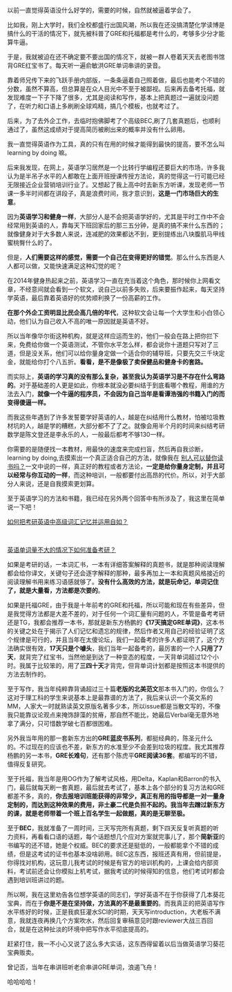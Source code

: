 <p>以前一直觉得英语没什么好学的，需要的时候，自然就被逼着学会了。</p><p>比如我，刚上大学时，我们全校都盛行出国风潮，所以我在还没搞清楚化学读博是搞什么的干活的情况下，就先被科普了GRE和托福都是考什么的，考够多少分才能算牛逼。</p><p>于是，我就被迫在还不确定要不要出国的情况下，就被一群人卷着天天去老图书馆背GRE红宝书了。每天听一遍俞敏洪GRE单词串讲的录音。</p><p>靠着师兄传下来的飞跃手册内部版，一条条逼着自己照着做，最后也能考个不错的分数，虽然不算高，但总算是在众人目光中不至于被鄙视。后来再去备考托福，就发现难度一下子下降了很多，尤其是阅读和写作，基本上把真题过一遍就没问题了，在听力和口语上多刷刷全球鸡精，搞几个模板，也就考过了。</p><p>后来，为了去外企工作，去临时抱佛脚考了个高级BEC,刷了几套真题后，也顺利通过了，虽然这成绩对于提高简历被刷出来的概率并没有什么卵用。</p><p>我一直觉得英语作为工具，真的只有在用的时候才能得到最快的提高，要不怎么叫learning by doing 嘛。</p><p>后来我发现，在网上，英语学习居然是一个比转行学编程还要巨大的市场，许多我认为是半吊子水平的人都敢在上面开班授课传授方法论，真的觉得这一行可能已经无限接近企业营销培训行业了。又想起了我上高中时去新东方听课，发现老师一节课一多半时间都在讲段子，真是浪费时间，我才意识到，<b>这是一门市场巨大的生意</b>。</p><p>因为<b>英语学习和健身一样</b>，大部分人是不会把英语学好的，尤其是平时工作中不会经常用到英语的人，靠每天下班回家后的那三五分钟，是真的搞不来什么东西的；就像健身对于大多数人来说，连减肥的效果都达不到，更别提练出八块腹肌马甲线蜜桃臀什么的了。</p><p>但是，<b>人们需要这样的感觉，需要一个自己在变得更好的错觉</b>。那么什么东西是人人都可以做，又能快速满足这种幻觉的呢？</p><p>在2014年健身热起来之前，英语学习一直在充当着这个角色，那时候你上网看文章，不经意间就会看到一个软文，说自己以前多失败，后来要振作起来，每天坚持学英语，最后靠着英语好的优势顺利换了一份高薪的工作。</p><p><b>在那个外企工资明显比民企高几倍的年代</b>，这种软文会让每一个大学生和小白领心动，他们认为自己收入不高的唯一原因就是英语不好。</p><p>所以当年像华尔街这种机构，就是这样应运而生的，他们一般会在路上把你拦下来，免费给你做一个英语测试，不管你水平怎么样，都会说你十道题只写对了三道，但是没关系，他们可以给你量身定做一个适合你的辅导班，只要先交三千块定金，就能给你打个八五折。<b>看看，是不是像极了卖保健品和健身卡的套路。</b></p><p>而实际上，<b>英语的学习真的没有那么复杂，甚至我认为英语学习是不存在什么弯路的</b>。对于基础差的人更是如此，你根本就没必要纠结于到底看哪个教程，用谁的方法去入门，<b>就像一个牛逼的程序员，不会因为自己当年是看谭浩强的书籍入门的而变得傻逼一样。</b></p><p>而我这些年遇到了许多发誓要学好英语的人，越是在纠结用什么教材，怕被垃圾教材坑的人，越是学的糟糕，大部分都不了了之。就像会用半个月的时间来纠结考研数学是陈文登还是李永乐的人，一般最后都考不够130一样。</p><p>你需要的是随便找一本教材，用最快的速度来完成扫盲，然后再自我诊断，learning by doing,去摸索出一个真正适合自己的方法，就像我在    <a href="https://zhuanlan.zhihu.com/p/24658967" class="internal">别人可以替你读书吗？</a>一文中说的一样，真正好的教程或者方法论，<b>一定是给你量身定制，并且可以经常与你互动的一样</b>，而这种培训，一般都要付出高昂的代价。所以，对于大部分人来说，还是自我摸索更划算。</p><p>至于英语学习的方法和书籍，我已经在另外两个回答中有所涉及了，我这里在简单说一下吧！</p><a href="https://www.zhihu.com/question/54901801/answer/141825165" data-draft-node="block" data-draft-type="link-card" data-image="https://pic4.zhimg.com/v2-844a8aa65d26bf0098c74d96158f5da7_120x160.jpg" data-image-width="430" data-image-height="581" class="internal">如何把考研英语中高级词汇记忆并运用自如？</a><p class="ztext-empty-paragraph"><br/></p><a href="https://www.zhihu.com/question/20610813/answer/30996459" data-draft-node="block" data-draft-type="link-card" class="internal">英语单词量不大的情况下如何准备考研？</a><p>如果是考研的话，一本词汇书，一本有详细答案解释的真题书，就是那种阅读理解都会给你译文，关键句子还会逐字解释的那种，最多再加上一本和真题风格接近的阅读理解书用来练习语感就够了。<b>没有什么高效的方法，就是玩命记，单词记住了，就是大量看，方法都是次要的</b>。</p><p>如果是托福GRE，由于我是十年前考的GRE和托福，所以可能和现在有些差异，但是我觉得方法都是大差不差的，对于任何一个词汇量有问题的人，不管是备考考研还是TG，我都会推荐一本书，那就是新东方杨鹏的<b>《17天搞定GRE单词》</b>，这本书的关键之处在于揭示了人们记忆和遗忘的规律，然后作者又用自己的经验证明了这个规律是可行的，并且当年在太傻论坛，我们一起备考的许多人都证明了，这个方法确实很有效，<b>17天只是个噱头</b>，我们当年一起备考的，最厉害的一个人<b>只用了7天</b>，就背完了红宝书，当然他是到达了一种变态的程度，一天背单词超过12个小时。我属于比较笨的，用了<b>三四十天</b>才背完，但背单词计划都是按照这本书提供的方法去制作的。</p><p>至于写作，我当年纯粹靠背诵超过三十篇<b>老版的北美范文</b>那本书入门的，你信么？这对于理工科的学生来说基本上是最靠谱的方法了，我后来认识一个英文系的MM，人家大一时就熟读英文原版名著多少本，所以issue都是当散文写的，不像我只能靠议论观点来掩饰辞藻的贫瘠，那自然不能比，她最后Verbal毫无意外地拿了满分，只可惜数学破七百都很困难。</p><p>另外我当年用的那一套新东方出的<b>GRE蓝皮书系列</b>，都挺经典的，陈圣元什么的。不过现在的应该也不差，新东方的水准至少不会差到垃圾的程度。我尤其推荐杨鹏的另一本书，<b>GRE长难句</b>，还有那个陈虎平<b>GRE阅读36套</b>。都编写的不错，值得反复研究。</p><p>至于托福，我当年是用OG作为了解考试风格，用Delta，Kaplan和Barron的书入门，最后就每天刷一套真题，最后就去考试了，基本上各个部分的复习方法和GRE都差不多，真的，<b>你去报培训班能获得的非常少，真正有用的指导都是一对一量身定制的，而达到这种效果的费用，非土豪二代是负担不起的。我当年去蹭过新东方的课，就是老师带着一个班上百名学生一起做题，真的是无聊至极。</b></p><p>至于<b>BEC</b>，我就准备了一周时间，三天写完所有真题，剩下四天反复听真题的听力资料，再看看口语的话题，每个话题想几个应对方案就完事儿了，那个<b>简新亚</b>的书编写的还不错，她是个权威。BEC的要求还是挺低的，一般都能拿个不错的成绩，但是这考试的证书也基本没啥卵用。BEC这东西，报班还真有用，但前提是，你得找对机构，这玩意儿我考试的时候是有官方的培训机构的，上课会给内部资料，考试前还会让你模拟上机考试，据我考试的时候得知的信息，他们考试时都会遇到培训班讲过的题。</p><p>所以啊，我在这里劝告各位想学英语的同志们，学好英语不在于你获得了几本葵花宝典，而在于<b>你是不是在坚持做，方法真的不是最重要的</b>。而我真正的把英语写作水平练好的时候，正是我疯狂灌水SCI的时期，天天写introduction，大老板不满意，我就连夜再换几个方案吹水，然后回复审稿意见时跟reviewer大战三百回合，就是在这种扯淡的环境中把写作水平彻底提高的。</p><p>赶紧打住，我一不小心又说了这么多大实话，这东西得留着以后当做英语学习葵花宝典贩卖。</p><p>曾记否，当年在串讲班听老俞串讲GRE单词，浪遏飞舟！</p><p>哈哈哈哈！</p><p></p><a data-draft-node="block" data-draft-type="mcn-link-card" data-mcn-id="1232654421231722496"></a><a data-draft-node="block" data-draft-type="mcn-link-card" data-mcn-id="1232654483420360704"></a><p></p>